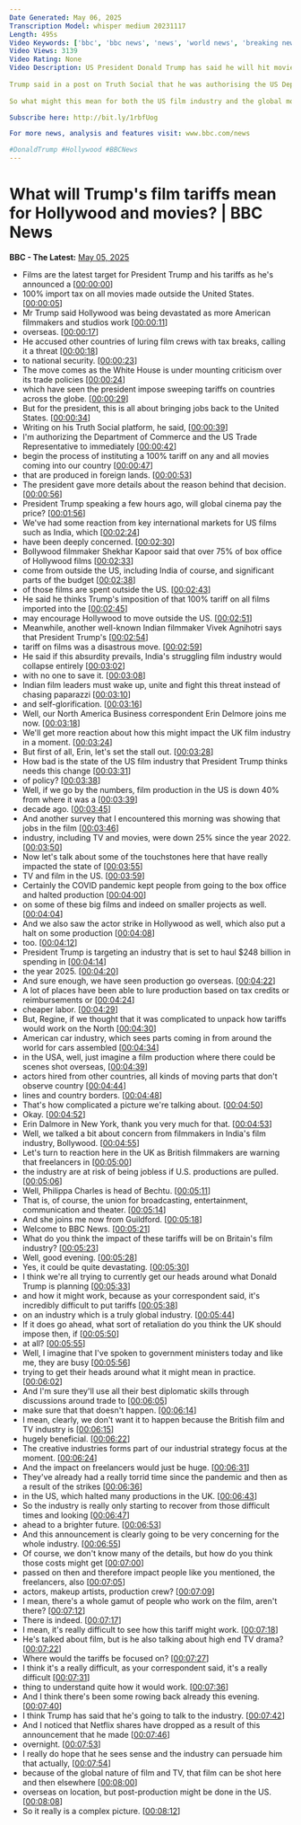 ```yaml
---
Date Generated: May 06, 2025
Transcription Model: whisper medium 20231117
Length: 495s
Video Keywords: ['bbc', 'bbc news', 'news', 'world news', 'breaking news', 'us news', 'world', 'america', 'usa', 'usa news', 'india news']
Video Views: 3139
Video Rating: None
Video Description: US President Donald Trump has said he will hit movies made in foreign countries with 100% tariffs, as he ramps up trade disputes with nations around the world.
 
Trump said in a post on Truth Social that he was authorising the US Department of Commerce and Trade Representative to start the process to impose the levy because America's movie industry was dying "a very fast death".
 
So what might this mean for both the US film industry and the global movie business?

Subscribe here: http://bit.ly/1rbfUog

For more news, analysis and features visit: www.bbc.com/news 

#DonaldTrump #Hollywood #BBCNews
---
```


# What will Trump's film tariffs mean for Hollywood and movies? | BBC News
**BBC - The Latest:** [May 05, 2025](https://www.youtube.com/watch?v=Nzw7ZrSHYqE)
*  Films are the latest target for President Trump and his tariffs as he's announced a [[00:00:00](https://www.youtube.com/watch?v=Nzw7ZrSHYqE&t=0.0s)]
*  100% import tax on all movies made outside the United States. [[00:00:05](https://www.youtube.com/watch?v=Nzw7ZrSHYqE&t=5.76s)]
*  Mr Trump said Hollywood was being devastated as more American filmmakers and studios work [[00:00:11](https://www.youtube.com/watch?v=Nzw7ZrSHYqE&t=11.4s)]
*  overseas. [[00:00:17](https://www.youtube.com/watch?v=Nzw7ZrSHYqE&t=17.0s)]
*  He accused other countries of luring film crews with tax breaks, calling it a threat [[00:00:18](https://www.youtube.com/watch?v=Nzw7ZrSHYqE&t=18.400000000000002s)]
*  to national security. [[00:00:23](https://www.youtube.com/watch?v=Nzw7ZrSHYqE&t=23.04s)]
*  The move comes as the White House is under mounting criticism over its trade policies [[00:00:24](https://www.youtube.com/watch?v=Nzw7ZrSHYqE&t=24.88s)]
*  which have seen the president impose sweeping tariffs on countries across the globe. [[00:00:29](https://www.youtube.com/watch?v=Nzw7ZrSHYqE&t=29.68s)]
*  But for the president, this is all about bringing jobs back to the United States. [[00:00:34](https://www.youtube.com/watch?v=Nzw7ZrSHYqE&t=34.88s)]
*  Writing on his Truth Social platform, he said, [[00:00:39](https://www.youtube.com/watch?v=Nzw7ZrSHYqE&t=39.480000000000004s)]
*  I'm authorizing the Department of Commerce and the US Trade Representative to immediately [[00:00:42](https://www.youtube.com/watch?v=Nzw7ZrSHYqE&t=42.08s)]
*  begin the process of instituting a 100% tariff on any and all movies coming into our country [[00:00:47](https://www.youtube.com/watch?v=Nzw7ZrSHYqE&t=47.120000000000005s)]
*  that are produced in foreign lands. [[00:00:53](https://www.youtube.com/watch?v=Nzw7ZrSHYqE&t=53.28s)]
*  The president gave more details about the reason behind that decision. [[00:00:56](https://www.youtube.com/watch?v=Nzw7ZrSHYqE&t=56.6s)]
*  President Trump speaking a few hours ago, will global cinema pay the price? [[00:01:56](https://www.youtube.com/watch?v=Nzw7ZrSHYqE&t=116.6s)]
*  We've had some reaction from key international markets for US films such as India, which [[00:02:24](https://www.youtube.com/watch?v=Nzw7ZrSHYqE&t=144.35999999999999s)]
*  have been deeply concerned. [[00:02:30](https://www.youtube.com/watch?v=Nzw7ZrSHYqE&t=150.92s)]
*  Bollywood filmmaker Shekhar Kapoor said that over 75% of box office of Hollywood films [[00:02:33](https://www.youtube.com/watch?v=Nzw7ZrSHYqE&t=153.04s)]
*  come from outside the US, including India of course, and significant parts of the budget [[00:02:38](https://www.youtube.com/watch?v=Nzw7ZrSHYqE&t=158.32s)]
*  of those films are spent outside the US. [[00:02:43](https://www.youtube.com/watch?v=Nzw7ZrSHYqE&t=163.44s)]
*  He said he thinks Trump's imposition of that 100% tariff on all films imported into the [[00:02:45](https://www.youtube.com/watch?v=Nzw7ZrSHYqE&t=165.6s)]
*  may encourage Hollywood to move outside the US. [[00:02:51](https://www.youtube.com/watch?v=Nzw7ZrSHYqE&t=171.28s)]
*  Meanwhile, another well-known Indian filmmaker Vivek Agnihotri says that President Trump's [[00:02:54](https://www.youtube.com/watch?v=Nzw7ZrSHYqE&t=174.4s)]
*  tariff on films was a disastrous move. [[00:02:59](https://www.youtube.com/watch?v=Nzw7ZrSHYqE&t=179.39999999999998s)]
*  He said if this absurdity prevails, India's struggling film industry would collapse entirely [[00:03:02](https://www.youtube.com/watch?v=Nzw7ZrSHYqE&t=182.64s)]
*  with no one to save it. [[00:03:08](https://www.youtube.com/watch?v=Nzw7ZrSHYqE&t=188.32s)]
*  Indian film leaders must wake up, unite and fight this threat instead of chasing paparazzi [[00:03:10](https://www.youtube.com/watch?v=Nzw7ZrSHYqE&t=190.28s)]
*  and self-glorification. [[00:03:16](https://www.youtube.com/watch?v=Nzw7ZrSHYqE&t=196.79999999999998s)]
*  Well, our North America Business correspondent Erin Delmore joins me now. [[00:03:18](https://www.youtube.com/watch?v=Nzw7ZrSHYqE&t=198.8s)]
*  We'll get more reaction about how this might impact the UK film industry in a moment. [[00:03:24](https://www.youtube.com/watch?v=Nzw7ZrSHYqE&t=204.56s)]
*  But first of all, Erin, let's set the stall out. [[00:03:28](https://www.youtube.com/watch?v=Nzw7ZrSHYqE&t=208.8s)]
*  How bad is the state of the US film industry that President Trump thinks needs this change [[00:03:31](https://www.youtube.com/watch?v=Nzw7ZrSHYqE&t=211.68s)]
*  of policy? [[00:03:38](https://www.youtube.com/watch?v=Nzw7ZrSHYqE&t=218.4s)]
*  Well, if we go by the numbers, film production in the US is down 40% from where it was a [[00:03:39](https://www.youtube.com/watch?v=Nzw7ZrSHYqE&t=219.4s)]
*  decade ago. [[00:03:45](https://www.youtube.com/watch?v=Nzw7ZrSHYqE&t=225.72s)]
*  And another survey that I encountered this morning was showing that jobs in the film [[00:03:46](https://www.youtube.com/watch?v=Nzw7ZrSHYqE&t=226.8s)]
*  industry, including TV and movies, were down 25% since the year 2022. [[00:03:50](https://www.youtube.com/watch?v=Nzw7ZrSHYqE&t=230.28s)]
*  Now let's talk about some of the touchstones here that have really impacted the state of [[00:03:55](https://www.youtube.com/watch?v=Nzw7ZrSHYqE&t=235.32s)]
*  TV and film in the US. [[00:03:59](https://www.youtube.com/watch?v=Nzw7ZrSHYqE&t=239.16s)]
*  Certainly the COVID pandemic kept people from going to the box office and halted production [[00:04:00](https://www.youtube.com/watch?v=Nzw7ZrSHYqE&t=240.68s)]
*  on some of these big films and indeed on smaller projects as well. [[00:04:04](https://www.youtube.com/watch?v=Nzw7ZrSHYqE&t=244.88s)]
*  And we also saw the actor strike in Hollywood as well, which also put a halt on some production [[00:04:08](https://www.youtube.com/watch?v=Nzw7ZrSHYqE&t=248.0s)]
*  too. [[00:04:12](https://www.youtube.com/watch?v=Nzw7ZrSHYqE&t=252.96s)]
*  President Trump is targeting an industry that is set to haul $248 billion in spending in [[00:04:14](https://www.youtube.com/watch?v=Nzw7ZrSHYqE&t=254.20000000000002s)]
*  the year 2025. [[00:04:20](https://www.youtube.com/watch?v=Nzw7ZrSHYqE&t=260.40000000000003s)]
*  And sure enough, we have seen production go overseas. [[00:04:22](https://www.youtube.com/watch?v=Nzw7ZrSHYqE&t=262.02s)]
*  A lot of places have been able to lure production based on tax credits or reimbursements or [[00:04:24](https://www.youtube.com/watch?v=Nzw7ZrSHYqE&t=264.32s)]
*  cheaper labor. [[00:04:29](https://www.youtube.com/watch?v=Nzw7ZrSHYqE&t=269.66s)]
*  But, Regine, if we thought that it was complicated to unpack how tariffs would work on the North [[00:04:30](https://www.youtube.com/watch?v=Nzw7ZrSHYqE&t=270.66s)]
*  American car industry, which sees parts coming in from around the world for cars assembled [[00:04:34](https://www.youtube.com/watch?v=Nzw7ZrSHYqE&t=274.88s)]
*  in the USA, well, just imagine a film production where there could be scenes shot overseas, [[00:04:39](https://www.youtube.com/watch?v=Nzw7ZrSHYqE&t=279.52s)]
*  actors hired from other countries, all kinds of moving parts that don't observe country [[00:04:44](https://www.youtube.com/watch?v=Nzw7ZrSHYqE&t=284.92s)]
*  lines and country borders. [[00:04:48](https://www.youtube.com/watch?v=Nzw7ZrSHYqE&t=288.52s)]
*  That's how complicated a picture we're talking about. [[00:04:50](https://www.youtube.com/watch?v=Nzw7ZrSHYqE&t=290.36s)]
*  Okay. [[00:04:52](https://www.youtube.com/watch?v=Nzw7ZrSHYqE&t=292.12s)]
*  Erin Dalmore in New York, thank you very much for that. [[00:04:53](https://www.youtube.com/watch?v=Nzw7ZrSHYqE&t=293.12s)]
*  Well, we talked a bit about concern from filmmakers in India's film industry, Bollywood. [[00:04:55](https://www.youtube.com/watch?v=Nzw7ZrSHYqE&t=295.76s)]
*  Let's turn to reaction here in the UK as British filmmakers are warning that freelancers in [[00:05:00](https://www.youtube.com/watch?v=Nzw7ZrSHYqE&t=300.6s)]
*  the industry are at risk of being jobless if U.S. productions are pulled. [[00:05:06](https://www.youtube.com/watch?v=Nzw7ZrSHYqE&t=306.44s)]
*  Well, Philippa Charles is head of Bechtu. [[00:05:11](https://www.youtube.com/watch?v=Nzw7ZrSHYqE&t=311.4s)]
*  That is, of course, the union for broadcasting, entertainment, communication and theater. [[00:05:14](https://www.youtube.com/watch?v=Nzw7ZrSHYqE&t=314.2s)]
*  And she joins me now from Guildford. [[00:05:18](https://www.youtube.com/watch?v=Nzw7ZrSHYqE&t=318.6s)]
*  Welcome to BBC News. [[00:05:21](https://www.youtube.com/watch?v=Nzw7ZrSHYqE&t=321.0s)]
*  What do you think the impact of these tariffs will be on Britain's film industry? [[00:05:23](https://www.youtube.com/watch?v=Nzw7ZrSHYqE&t=323.44s)]
*  Well, good evening. [[00:05:28](https://www.youtube.com/watch?v=Nzw7ZrSHYqE&t=328.44s)]
*  Yes, it could be quite devastating. [[00:05:30](https://www.youtube.com/watch?v=Nzw7ZrSHYqE&t=330.44s)]
*  I think we're all trying to currently get our heads around what Donald Trump is planning [[00:05:33](https://www.youtube.com/watch?v=Nzw7ZrSHYqE&t=333.16s)]
*  and how it might work, because as your correspondent said, it's incredibly difficult to put tariffs [[00:05:38](https://www.youtube.com/watch?v=Nzw7ZrSHYqE&t=338.64000000000004s)]
*  on an industry which is a truly global industry. [[00:05:44](https://www.youtube.com/watch?v=Nzw7ZrSHYqE&t=344.92s)]
*  If it does go ahead, what sort of retaliation do you think the UK should impose then, if [[00:05:50](https://www.youtube.com/watch?v=Nzw7ZrSHYqE&t=350.0s)]
*  at all? [[00:05:55](https://www.youtube.com/watch?v=Nzw7ZrSHYqE&t=355.72s)]
*  Well, I imagine that I've spoken to government ministers today and like me, they are busy [[00:05:56](https://www.youtube.com/watch?v=Nzw7ZrSHYqE&t=356.72s)]
*  trying to get their heads around what it might mean in practice. [[00:06:02](https://www.youtube.com/watch?v=Nzw7ZrSHYqE&t=362.76s)]
*  And I'm sure they'll use all their best diplomatic skills through discussions around trade to [[00:06:05](https://www.youtube.com/watch?v=Nzw7ZrSHYqE&t=365.71999999999997s)]
*  make sure that that doesn't happen. [[00:06:14](https://www.youtube.com/watch?v=Nzw7ZrSHYqE&t=374.24s)]
*  I mean, clearly, we don't want it to happen because the British film and TV industry is [[00:06:15](https://www.youtube.com/watch?v=Nzw7ZrSHYqE&t=375.8s)]
*  hugely beneficial. [[00:06:22](https://www.youtube.com/watch?v=Nzw7ZrSHYqE&t=382.03999999999996s)]
*  The creative industries forms part of our industrial strategy focus at the moment. [[00:06:24](https://www.youtube.com/watch?v=Nzw7ZrSHYqE&t=384.71999999999997s)]
*  And the impact on freelancers would just be huge. [[00:06:31](https://www.youtube.com/watch?v=Nzw7ZrSHYqE&t=391.84000000000003s)]
*  They've already had a really torrid time since the pandemic and then as a result of the strikes [[00:06:36](https://www.youtube.com/watch?v=Nzw7ZrSHYqE&t=396.24s)]
*  in the US, which halted many productions in the UK. [[00:06:43](https://www.youtube.com/watch?v=Nzw7ZrSHYqE&t=403.0s)]
*  So the industry is really only starting to recover from those difficult times and looking [[00:06:47](https://www.youtube.com/watch?v=Nzw7ZrSHYqE&t=407.20000000000005s)]
*  ahead to a brighter future. [[00:06:53](https://www.youtube.com/watch?v=Nzw7ZrSHYqE&t=413.72s)]
*  And this announcement is clearly going to be very concerning for the whole industry. [[00:06:55](https://www.youtube.com/watch?v=Nzw7ZrSHYqE&t=415.52000000000004s)]
*  Of course, we don't know many of the details, but how do you think those costs might get [[00:07:00](https://www.youtube.com/watch?v=Nzw7ZrSHYqE&t=420.64000000000004s)]
*  passed on then and therefore impact people like you mentioned, the freelancers, also [[00:07:05](https://www.youtube.com/watch?v=Nzw7ZrSHYqE&t=425.04s)]
*  actors, makeup artists, production crew? [[00:07:09](https://www.youtube.com/watch?v=Nzw7ZrSHYqE&t=429.64000000000004s)]
*  I mean, there's a whole gamut of people who work on the film, aren't there? [[00:07:12](https://www.youtube.com/watch?v=Nzw7ZrSHYqE&t=432.68s)]
*  There is indeed. [[00:07:17](https://www.youtube.com/watch?v=Nzw7ZrSHYqE&t=437.72s)]
*  I mean, it's really difficult to see how this tariff might work. [[00:07:18](https://www.youtube.com/watch?v=Nzw7ZrSHYqE&t=438.72s)]
*  He's talked about film, but is he also talking about high end TV drama? [[00:07:22](https://www.youtube.com/watch?v=Nzw7ZrSHYqE&t=442.44s)]
*  Where would the tariffs be focused on? [[00:07:27](https://www.youtube.com/watch?v=Nzw7ZrSHYqE&t=447.64s)]
*  I think it's a really difficult, as your correspondent said, it's a really difficult [[00:07:31](https://www.youtube.com/watch?v=Nzw7ZrSHYqE&t=451.84s)]
*  thing to understand quite how it would work. [[00:07:36](https://www.youtube.com/watch?v=Nzw7ZrSHYqE&t=456.12s)]
*  And I think there's been some rowing back already this evening. [[00:07:40](https://www.youtube.com/watch?v=Nzw7ZrSHYqE&t=460.0s)]
*  I think Trump has said that he's going to talk to the industry. [[00:07:42](https://www.youtube.com/watch?v=Nzw7ZrSHYqE&t=462.88s)]
*  And I noticed that Netflix shares have dropped as a result of this announcement that he made [[00:07:46](https://www.youtube.com/watch?v=Nzw7ZrSHYqE&t=466.71999999999997s)]
*  overnight. [[00:07:53](https://www.youtube.com/watch?v=Nzw7ZrSHYqE&t=473.15999999999997s)]
*  I really do hope that he sees sense and the industry can persuade him that actually, [[00:07:54](https://www.youtube.com/watch?v=Nzw7ZrSHYqE&t=474.56s)]
*  because of the global nature of film and TV, that film can be shot here and then elsewhere [[00:08:00](https://www.youtube.com/watch?v=Nzw7ZrSHYqE&t=480.64000000000004s)]
*  overseas on location, but post-production might be done in the US. [[00:08:08](https://www.youtube.com/watch?v=Nzw7ZrSHYqE&t=488.8s)]
*  So it really is a complex picture. [[00:08:12](https://www.youtube.com/watch?v=Nzw7ZrSHYqE&t=492.84000000000003s)]
